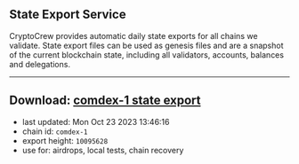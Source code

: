 ## State Export Service
CryptoCrew provides automatic daily state exports for all chains we validate. State export files can be used as genesis files and are a snapshot of the current blockchain state, including all validators, accounts, balances and delegations.

---
**Download: [comdex-1 state export](https://dl.ccvalidators.com/SERVICE/comdex/comdex-1_export_10095628.json)**
---

- last updated: Mon Oct 23 2023 13:46:16
- chain id: `comdex-1`
- export height: `10095628`
- use for: airdrops, local tests, chain recovery
